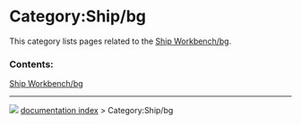 # Category:Ship/bg
This category lists pages related to the [Ship Workbench/bg](Ship_Workbench/bg.md).

### Contents:

  
  [Ship Workbench/bg](Ship_Workbench/bg.md)



---
![](images/Right_arrow.png) [documentation index](../README.md) > Category:Ship/bg
